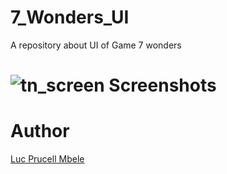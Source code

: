 #  7_Wonders_UI

A repository about UI of Game 7 wonders  

# ![tn_screen](https://user-images.githubusercontent.com/31856838/98729017-4e00ff00-23ab-11eb-9905-89ad925ee559.png) Screenshots
  

# Author
<a href = "https://twitter.com/lucmbele" />Luc Prucell Mbele
